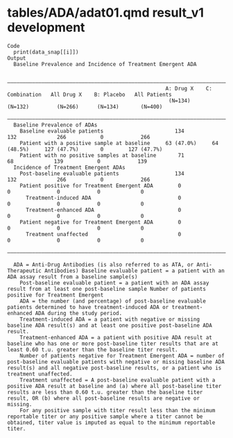 # tables/ADA/adat01.qmd result_v1 development

    Code
      print(data_snap[[i]])
    Output
      Baseline Prevalence and Incidence of Treatment Emergent ADA
      
      ——————————————————————————————————————————————————————————————————————————————————————————————————————————————————————
                                                       A: Drug X    C: Combination   All Drug X    B: Placebo   All Patients
                                                        (N=134)        (N=132)         (N=266)      (N=134)       (N=400)   
      ——————————————————————————————————————————————————————————————————————————————————————————————————————————————————————
      Baseline Prevalence of ADAs                                                                                           
        Baseline evaluable patients                       134            132             266           0            266     
        Patient with a positive sample at baseline     63 (47.0%)     64 (48.5%)     127 (47.7%)       0        127 (47.7%) 
        Patient with no positive samples at baseline       71             68             139           0            139     
      Incidence of Treatment Emergent ADAs                                                                                  
        Post-baseline evaluable patients                  134            132             266           0            266     
        Patient positive for Treatment Emergent ADA        0              0               0            0             0      
          Treatment-induced ADA                            0              0               0            0             0      
          Treatment-enhanced ADA                           0              0               0            0             0      
        Patient negative for Treatment Emergent ADA        0              0               0            0             0      
          Treatment unaffected                             0              0               0            0             0      
      ——————————————————————————————————————————————————————————————————————————————————————————————————————————————————————
      
      ADA = Anti-Drug Antibodies (is also referred to as ATA, or Anti-Therapeutic Antibodies) Baseline evaluable patient = a patient with an ADA assay result from a baseline sample(s)
        Post-baseline evaluable patient = a patient with an ADA assay result from at least one post-baseline sample Number of patients positive for Treatment Emergent
        ADA = the number (and percentage) of post-baseline evaluable patients determined to have treatment-induced ADA or treatment-enhanced ADA during the study period.
        Treatment-induced ADA = a patient with negative or missing baseline ADA result(s) and at least one positive post-baseline ADA result.
        Treatment-enhanced ADA = a patient with positive ADA result at baseline who has one or more post-baseline titer results that are at least 0.60 t.u. greater than the baseline titer result.
        Number of patients negative for Treatment Emergent ADA = number of post-baseline evaluable patients with negative or missing baseline ADA result(s) and all negative post-baseline results, or a patient who is treatment unaffected.
        Treatment unaffected = A post-baseline evaluable patient with a positive ADA result at baseline and (a) where all post-baseline titer results are less than 0.60 t.u. greater than the baseline titer result, OR (b) where all post-baseline results are negative or missing.
        For any positive sample with titer result less than the minimum reportable titer or any positive sample where a titer cannot be obtained, titer value is imputed as equal to the minimum reportable titer.

